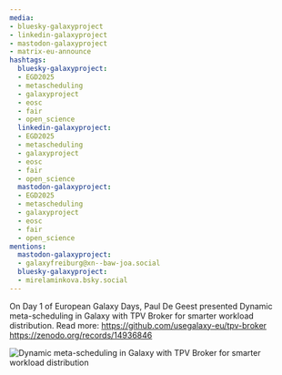```yaml
---
media:
- bluesky-galaxyproject
- linkedin-galaxyproject
- mastodon-galaxyproject
- matrix-eu-announce
hashtags:
  bluesky-galaxyproject:
  - EGD2025
  - metascheduling
  - galaxyproject
  - eosc
  - fair
  - open_science
  linkedin-galaxyproject:
  - EGD2025
  - metascheduling
  - galaxyproject
  - eosc
  - fair
  - open_science
  mastodon-galaxyproject:
  - EGD2025
  - metascheduling
  - galaxyproject
  - eosc
  - fair
  - open_science
mentions:
  mastodon-galaxyproject:
  - galaxyfreiburg@xn--baw-joa.social
  bluesky-galaxyproject:
  - mirelaminkova.bsky.social
---
```


On Day 1 of European Galaxy Days, Paul De Geest presented Dynamic meta-scheduling in Galaxy with TPV Broker for smarter workload distribution.
Read more: https://github.com/usegalaxy-eu/tpv-broker
https://zenodo.org/records/14936846

![Dynamic meta-scheduling in Galaxy with TPV Broker for smarter workload distribution](IMAGE_URL_HERE)
